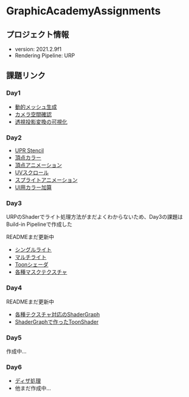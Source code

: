 # GraphicAcademyAssignments

## プロジェクト情報
- version: 2021.2.9f1
- Rendering Pipeline: URP

## 課題リンク
### Day1
- [動的メッシュ生成](https://github.com/vzmc/GraphicAcademyAssignments/tree/master/GraphicAcademyAssignments/Assets/Assignments/Day1/MeshGenerator)
- [カメラ空間確認](https://github.com/vzmc/GraphicAcademyAssignments/tree/master/GraphicAcademyAssignments/Assets/Assignments/Day1/CameraSpaceCheck)
- [透視投影変換の可視化](https://github.com/vzmc/GraphicAcademyAssignments/tree/master/GraphicAcademyAssignments/Assets/Assignments/Day1/ProjectionSimulation)

### Day2
- [UPR Stencil](https://github.com/vzmc/GraphicAcademyAssignments/tree/master/GraphicAcademyAssignments/Assets/Assignments/Day2/URPStencil)
- [頂点カラー](https://github.com/vzmc/GraphicAcademyAssignments/tree/master/GraphicAcademyAssignments/Assets/Assignments/Day2/VertexColor)
- [頂点アニメーション](https://github.com/vzmc/GraphicAcademyAssignments/tree/master/GraphicAcademyAssignments/Assets/Assignments/Day2/VertexAnim)
- [UVスクロール](https://github.com/vzmc/GraphicAcademyAssignments/tree/master/GraphicAcademyAssignments/Assets/Assignments/Day2/UVScroll)
- [スプライトアニメーション](https://github.com/vzmc/GraphicAcademyAssignments/tree/master/GraphicAcademyAssignments/Assets/Assignments/Day2/SpriteAnim)
- [UI用カラー加算](https://github.com/vzmc/GraphicAcademyAssignments/tree/master/GraphicAcademyAssignments/Assets/Assignments/Day2/ColorAdditive)

### Day3
URPのShaderでライト処理方法がまだよくわからないため、Day3の課題はBuild-in Pipelineで作成した

READMEまだ更新中
- [シングルライト](https://github.com/vzmc/GraphicAcademyAssignments/tree/master/GraphicAcademyAssignments_BuildInPipeline/Assets/Assignments/Day3/SingleLight)
- [マルチライト](https://github.com/vzmc/GraphicAcademyAssignments/tree/master/GraphicAcademyAssignments_BuildInPipeline/Assets/Assignments/Day3/MultiLight)
- [Toonシェーダ](https://github.com/vzmc/GraphicAcademyAssignments/tree/master/GraphicAcademyAssignments_BuildInPipeline/Assets/Assignments/Day3/Toon)
- [各種マスクテクスチャ](https://github.com/vzmc/GraphicAcademyAssignments/tree/master/GraphicAcademyAssignments_BuildInPipeline/Assets/Assignments/Day3/MultiTextures)

### Day4
READMEまだ更新中
- [各種テクスチャ対応のShaderGraph](https://github.com/vzmc/GraphicAcademyAssignments/tree/master/GraphicAcademyAssignments/Assets/Assignments/Day4/MultiTextureShaderGraph)
- [ShaderGraphで作ったToonShader](https://github.com/vzmc/GraphicAcademyAssignments/tree/master/GraphicAcademyAssignments/Assets/Assignments/Day4/ToonShaderGraph)

### Day5
作成中...

### Day6
- [ディザ処理](https://github.com/vzmc/GraphicAcademyAssignments/blob/master/GraphicAcademyAssignments_BuildInPipeline/Assets/Assignments/Day6/Dither/README.md)
- 他まだ作成中...
